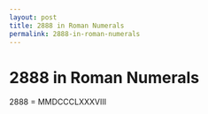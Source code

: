 ```yaml
---
layout: post
title: 2888 in Roman Numerals
permalink: 2888-in-roman-numerals
---
```


# 2888 in Roman Numerals

2888 = MMDCCCLXXXVIII
